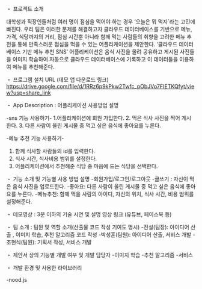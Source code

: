  
 ・ 프로젝트 소개
 
대학생과 직장인들처럼 여러 명이 점심을 먹어야 하는 경우 ‘오늘은 뭐 먹지`라는 고민에 빠진다. 우리 팀은 이러한 문제를 해결하고자 클라우드 데이터베이스를 기반으로 메뉴, 가격, 식당까지의 거리, 점심 시간뿐 아니라 함께 먹는 사람들의 취향을 고려한 메뉴 추천을 통해 만족스러운 점심을 먹을 수 있는 어플리케이션을 제안한다.
‘클라우드 데이터베이스 기반 메뉴 추천 SNS’ 어플리케이션은 음식 사진을 올려 공유하고 게시된 사진들을 이미지 학습하여 자동으로 클라우드 데이터베이스에 기록하고 이 데이터들을 이용하여 메뉴를 추천해준다.
 
 ・ 프로그램 설치 URL (데모 앱 다운로드 링크)
https://drive.google.com/file/d/1RRz6p9kPkw2Twfc_pObJVo7FIETKQfyt/view?usp=share_link
 
 ・ App Description : 어플리케이션 사용방법 설명

-sns 기능 사용하기-
1.어플리케이션에 회원 가입한다.
2. 먹은 식사 사진을 찍어 게시한다.
3. 다른 사람이 올린 게시물 중 먹고 싶은 음식에 좋아요를 누른다.

-메뉴 추천 기능 사용하기-
1. 함께 식사할 사람들의 id를 입력한다.
2. 식사 시간, 식사비용 범위를 설정한다.
3. 어플리케이션에서 추천해준 식당 중 마음에 드는 식당을 선택한다.
 
 ・ 기능 소개 및 기능별 사용 방법 설명
-회원가입/로그인/로그아웃
-글쓰기 : 자신이 먹은 음식 사진을 업로드한다.
-좋아요: 다른 사람이 올린 게시물 중 먹고 싶은 음식에 좋아요를 누른다.
-메뉴추천: 함께 먹을 사람의 아이디, 자신의 위치, 식사 시간, 비용 범위를 설정해준다.
 
 ・ 데모영상 : 3분 이하의 기술 시연 및 설명 영상 링크 (유튜브, 페이스북 등)
 
 
 ・ 팀 소개 : 팀원 및 역할 소개(산출물 코드 작성 기여도 명시)
-전설(팀장): 아이디어 산출 , 이미지 학습, 추천 알고리즘 코드 작성
-박성훈(팀원): 아이디어 산출, 서비스 개발
-조현식(팀원): 기획서 작성, 서비스 개발
 
 ・ 제안서 상의 기능별 개발 여부 및 개발 담당자
-이미지 학습
-추천 알고리즘
-서비스
 
 ・ 개발 환경 및 사용한 라이브러리
 
-nood.js



